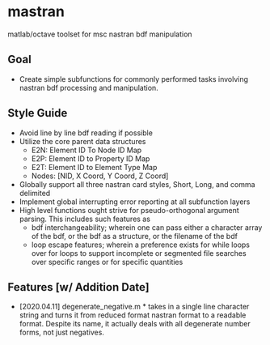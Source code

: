 # mastran
matlab/octave toolset for msc nastran bdf manipulation

## Goal
* Create simple subfunctions for commonly performed tasks involving nastran bdf processing and manipulation.

## Style Guide
* Avoid line by line bdf reading if possible
* Utilize the core parent data structures
    * E2N: Element ID To Node ID Map
    * E2P: Element ID to Property ID Map
    * E2T: Element ID to Element Type Map
    * Nodes: [NID, X Coord, Y Coord, Z Coord]
* Globally support all three nastran card styles, Short, Long, and comma delimited
* Implement global interrupting error reporting at all subfunction layers
* High level functions ought strive for pseudo-orthogonal argument parsing. This includes such features as
    * bdf interchangeability; wherein one can pass either a character array of the bdf, or the bdf as a structure, or the filename of the bdf
    * loop escape features; wherein a preference exists for while loops over for loops to support incomplete or segmented file searches over specific ranges or for specific quantities

## Features [w/ Addition Date]
* [2020.04.11] degenerate_negative.m
        * takes in a single line character string and turns it from reduced
        format nastran format to a readable format. Despite its name, it actually
        deals with all degenerate number forms, not just negatives.
